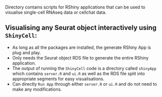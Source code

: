 Directory contains scripts for RShiny applications that can be used to visualise single-cell RNAseq data or cellchat data.

## Visualising any Seurat object interactively using `ShinyCell`:
* As long as all the packages are installed, the generate RShiny App is plug and play.
* Only needs the Seurat object RDS file to generate the entire RShiny application.
* The output of running the `ShinyCell` code is a directory called `shinyApp` which contains `server.R` and `ui.R` as well as the RDS file split into appropriate segments for easy visualisations.
* Can directly `Run App` through either `server.R` or `ui.R` and do not need to make any modifications.

